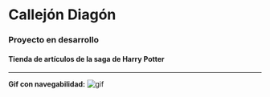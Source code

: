# Callejón Diagón

### Proyecto en desarrollo
#### Tienda de artículos de la saga de Harry Potter
---

**Gif con navegabilidad:**
![gif](https://i.postimg.cc/d08vV6SR/Callej-n-Diagon.gif)
